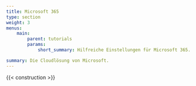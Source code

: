 ```yaml
---
title: Microsoft 365
type: section
weight: 3
menus:
    main:
        parent: tutorials
        params:
            short_summary: Hilfreiche Einstellungen für Microsoft 365.

summary: Die Cloudlösung von Microsoft.
---
```


{{< construction >}}
